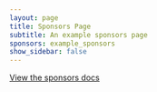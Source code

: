 ```yaml
---
layout: page
title: Sponsors Page
subtitle: An example sponsors page
sponsors: example_sponsors
show_sidebar: false
---
```


[View the sponsors docs](/docs/page-components/sponsors/)